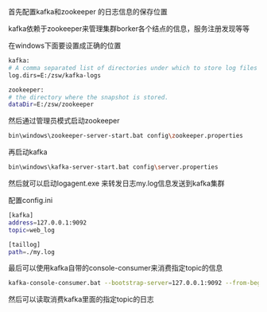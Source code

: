 首先配置kafka和zookeeper 的日志信息的保存位置

kafka依赖于zookeeper来管理集群borker各个结点的信息，服务注册发现等等

在windows下面要设置成正确的位置

```bash
kafka:
# A comma separated list of directories under which to store log files
log.dirs=E:/zsw/kafka-logs

zookeeper:
# the directory where the snapshot is stored.
dataDir=E:/zsw/zookeeper

```

然后通过管理员模式启动zookeeper

```bash
bin\windows\zookeeper-server-start.bat config\zookeeper.properties
```

再启动kafka

```bash
bin\windows\kafka-server-start.bat config\server.properties
```

然后就可以启动logagent.exe 来转发日志my.log信息发送到kafka集群

配置config.ini

```bash
[kafka]
address=127.0.0.1:9092
topic=web_log

[taillog]
path=./my.log
```

最后可以使用kafka自带的console-consumer来消费指定topic的信息

```bash
kafka-console-consumer.bat --bootstrap-server=127.0.0.1:9092 --from-beginning --topic web_log
```

然后可以读取消费kafka里面的指定topic的日志

